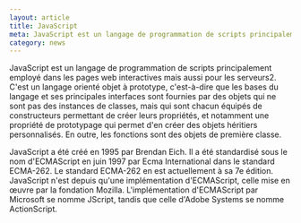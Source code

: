 ```yaml
---
layout: article
title: JavaScript
meta: JavaScript est un langage de programmation de scripts principalement employé dans les pages web interactives mais aussi pour les serveurs.
category: news
---
```


JavaScript est un langage de programmation de scripts principalement employé dans les pages web interactives mais aussi pour les serveurs2. C'est un langage orienté objet à prototype, c'est-à-dire que les bases du langage et ses principales interfaces sont fournies par des objets qui ne sont pas des instances de classes, mais qui sont chacun équipés de constructeurs permettant de créer leurs propriétés, et notamment une propriété de prototypage qui permet d'en créer des objets héritiers personnalisés. En outre, les fonctions sont des objets de première classe.

JavaScript a été créé en 1995 par Brendan Eich. Il a été standardisé sous le nom d'ECMAScript en juin 1997 par Ecma International dans le standard ECMA-262. Le standard ECMA-262 en est actuellement à sa 7e édition. JavaScript n'est depuis qu'une implémentation d'ECMAScript, celle mise en œuvre par la fondation Mozilla. L'implémentation d'ECMAScript par Microsoft se nomme JScript, tandis que celle d'Adobe Systems se nomme ActionScript.